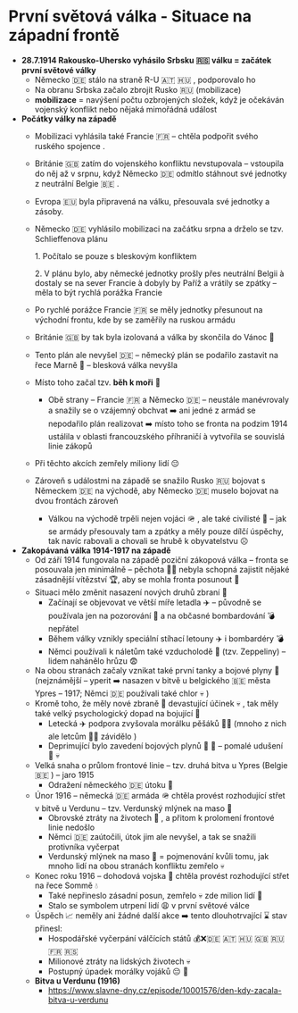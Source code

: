 # První světová válka - Situace na západní frontě 

* **28\.7.1914 Rakousko-Uhersko vyhásilo Srbsku 🇷🇸  válku = začátek první světové války**
  * Německo 🇩🇪  stálo na straně R-U 🇦🇹 🇭🇺 , podporovalo ho 
  * Na obranu Srbska začalo zbrojit Rusko 🇷🇺  (mobilizace) 
  * **__mobilizace__** = navýšení počtu ozbrojených složek, když je očekáván vojenský konflikt nebo nějaká mimořádná událost  
* **Počátky války na západě**
  * Mobilizaci vyhlásila také Francie 🇫🇷  – chtěla podpořit svého ruského spojence .
  * Británie 🇬🇧 zatím do vojenského konfliktu nevstupovala – vstoupila do něj  až v srpnu, když Německo 🇩🇪  odmítlo stáhnout své jednotky z neutrální Belgie 🇧🇪 . 
  * Evropa 🇪🇺  byla připravená na válku, přesouvala své jednotky a zásoby.
  * Německo 🇩🇪 vyhlásilo mobilizaci na začátku srpna a drželo se tzv. Schlieffenova plánu  

       1\. Počítalo se pouze s bleskovým konfliktem  

       2\. V  plánu bylo, aby německé jednotky prošly přes neutrální Belgii à  dostaly se na sever Francie à  dobyly by Paříž a vrátily se zpátky – měla  to být rychlá porážka Francie  
  * Po rychlé porážce Francie 🇫🇷 se měly jednotky přesunout na východní frontu, kde by se zaměřily na ruskou armádu  
  * Británie 🇬🇧  by tak byla izolovaná a válka by skončila do Vánoc  🎄
  * Tento plán ale nevyšel 🇩🇪 – německý plán se podařilo zastavit na řece Marně 🌊  – blesková válka nevyšla   
  * Místo toho začal tzv. **běh k moři** 🐋 
    * Obě strany – Francie 🇫🇷  a Německo 🇩🇪  – neustále manévrovaly a snažily se o vzájemný obchvat ➡️ ani jedné z armád se nepodařilo plán realizovat ➡️  místo toho se fronta na podzim 1914 ustálila v oblasti francouzského  příhraničí à vytvořila se souvislá linie zákopů  
  * Při těchto akcích zemřely miliony lidí  😔 
  * Zároveň s událostmi na západě se snažilo Rusko 🇷🇺  bojovat s Německem 🇩🇪  na východě, aby Německo 🇩🇪 muselo bojovat na dvou frontách zároveň  
    * Válkou na východě trpěli nejen vojáci 🪖 , ale také civilisté 🙍  – jak se armády přesouvaly tam a zpátky a měly pouze dílčí úspěchy, tak navíc  rabovali a chovali se hrubě k obyvatelstvu ☹️ 
* **Zakopávaná válka 1914-1917 na západě**
  * Od září 1914 fungovala na západě poziční zákopová válka – fronta se posouvala jen minimálně – pěchota 🚶‍♂️  nebyla schopná zajistit nějaké zásadnější vítězství 🏆, aby se mohla fronta posunout 🏃 
  * Situaci mělo změnit nasazení nových druhů zbraní 🔫 
    * Začínají se objevovat ve větší míře letadla ✈️  – původně se používala jen na pozorování 👀 a na občasné bombardování 💣 nepřátel  
    * Během války vznikly speciální stíhací letouny ✈️  i bombardéry  💣 
    * Němci používali k náletům také vzducholodě 🎈 (tzv. Zeppeliny) – lidem nahánělo hrůzu 😨
  *  Na obou stranách začaly vznikat také první tanky a bojové plyny 💨  (nejznámější – yperit ➡️ nasazen v bitvě u belgického 🇧🇪  města Ypres – 1917;  Němci 🇩🇪  používali také chlor 💀 )  
  * Kromě toho, že měly nové zbraně 🔫  devastující účinek 💀 , tak měly také velký psychologický dopad na bojující 🤯 
    * Letecká ✈️  podpora zvyšovala morálku pěšáků 🚶‍♂️  (mnoho z nich ale letcům 🧑‍✈️ závidělo ) 
    * Deprimující bylo zavedení bojových plynů 🥊 💨  – pomalé udušení  🐌 💀 
  * Velká snaha o průlom frontové linie – tzv. druhá bitva u Ypres (Belgie 🇧🇪 ) – jaro 1915  
    * Odražení německého 🇩🇪  útoku 🥊 
  * Únor 1916 – německá 🇩🇪 armáda 🪖  chtěla provést rozhodující střet v bitvě u Verdunu – tzv. Verdunský mlýnek na maso 🥩  
    * Obrovské ztráty na životech 🧬 , a přitom k prolomení frontové linie nedošlo
    * Němci 🇩🇪  zaútočili, útok jim ale nevyšel, a tak se snažili protivníka vyčerpat  
    * Verdunský mlýnek na maso 🍔 = pojmenování kvůli tomu, jak mnoho lidí na obou stranách konfliktu zemřelo 💀  
  * Konec roku 1916 – dohodová vojska 🫡 chtěla provést rozhodující střet na řece Sommě 💧 
    *  Také nepřineslo zásadní posun, zemřelo 💀  zde milion lidí 👱 
    * Stalo se symbolem utrpení lidí 😩 v první světové válce
  * Úspěch 📈 neměly ani žádné další akce ➡️  tento dlouhotrvající ⌛ stav přinesl: 
    * Hospodářské vyčerpání válčících států 💰❌🇩🇪 🇦🇹 🇭🇺 🇬🇧 🇷🇺 🇫🇷 🇷🇸 
    * Milionové ztráty na lidských životech 💀 
    * Postupný úpadek morálky vojáků 😔 🫡 
  * **Bitva u Verdunu (1916)**
    * <https://www.slavne-dny.cz/episode/10001576/den-kdy-zacala-bitva-u-verdunu>  
